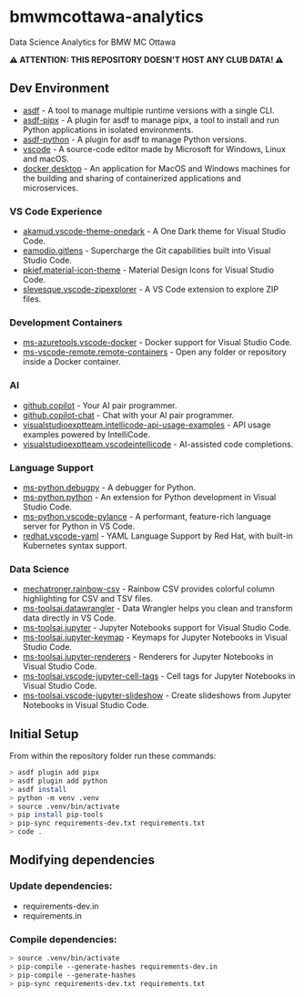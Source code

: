 # bmwmcottawa-analytics
Data Science Analytics for BMW MC Ottawa

**⚠️ ATTENTION: THIS REPOSITORY DOESN'T HOST ANY CLUB DATA! ⚠️**

## Dev Environment

- [asdf](https://asdf-vm.com/) - A tool to manage multiple runtime versions with a single CLI.
- [asdf-pipx](https://github.com/yozachar/asdf-pipx) - A plugin for asdf to manage pipx, a tool to install and run Python applications in isolated environments.
- [asdf-python](https://github.com/danhper/asdf-python) - A plugin for asdf to manage Python versions.
- [vscode](https://code.visualstudio.com/) - A source-code editor made by Microsoft for Windows, Linux and macOS.
- [docker desktop](https://www.docker.com/products/docker-desktop) - An application for MacOS and Windows machines for the building and sharing of containerized applications and microservices.

### VS Code Experience
- [akamud.vscode-theme-onedark](https://marketplace.visualstudio.com/items?itemName=akamud.vscode-theme-onedark) - A One Dark theme for Visual Studio Code.
- [eamodio.gitlens](https://marketplace.visualstudio.com/items?itemName=eamodio.gitlens) - Supercharge the Git capabilities built into Visual Studio Code.
- [pkief.material-icon-theme](https://marketplace.visualstudio.com/items?itemName=PKief.material-icon-theme) - Material Design Icons for Visual Studio Code.
- [slevesque.vscode-zipexplorer](https://marketplace.visualstudio.com/items?itemName=slevesque.vscode-zipexplorer) - A VS Code extension to explore ZIP files.

### Development Containers
- [ms-azuretools.vscode-docker](https://marketplace.visualstudio.com/items?itemName=ms-azuretools.vscode-docker) - Docker support for Visual Studio Code.
- [ms-vscode-remote.remote-containers](https://marketplace.visualstudio.com/items?itemName=ms-vscode-remote.remote-containers) - Open any folder or repository inside a Docker container.

### AI
- [github.copilot](https://marketplace.visualstudio.com/items?itemName=GitHub.copilot) - Your AI pair programmer.
- [github.copilot-chat](https://marketplace.visualstudio.com/items?itemName=GitHub.copilot-chat) - Chat with your AI pair programmer.
- [visualstudioexptteam.intellicode-api-usage-examples](https://marketplace.visualstudio.com/items?itemName=VisualStudioExptTeam.intellicode-api-usage-examples) - API usage examples powered by IntelliCode.
- [visualstudioexptteam.vscodeintellicode](https://marketplace.visualstudio.com/items?itemName=VisualStudioExptTeam.vscodeintellicode) - AI-assisted code completions.

### Language Support
- [ms-python.debugpy](https://marketplace.visualstudio.com/items?itemName=ms-python.debugpy) - A debugger for Python.
- [ms-python.python](https://marketplace.visualstudio.com/items?itemName=ms-python.python) - An extension for Python development in Visual Studio Code.
- [ms-python.vscode-pylance](https://marketplace.visualstudio.com/items?itemName=ms-python.vscode-pylance) - A performant, feature-rich language server for Python in VS Code.
- [redhat.vscode-yaml](https://marketplace.visualstudio.com/items?itemName=redhat.vscode-yaml) - YAML Language Support by Red Hat, with built-in Kubernetes syntax support.

### Data Science
- [mechatroner.rainbow-csv](https://marketplace.visualstudio.com/items?itemName=mechatroner.rainbow-csv) - Rainbow CSV provides colorful column highlighting for CSV and TSV files.
- [ms-toolsai.datawrangler](https://marketplace.visualstudio.com/items?itemName=ms-toolsai.datawrangler) - Data Wrangler helps you clean and transform data directly in VS Code.
- [ms-toolsai.jupyter](https://marketplace.visualstudio.com/items?itemName=ms-toolsai.jupyter) - Jupyter Notebooks support for Visual Studio Code.
- [ms-toolsai.jupyter-keymap](https://marketplace.visualstudio.com/items?itemName=ms-toolsai.jupyter-keymap) - Keymaps for Jupyter Notebooks in Visual Studio Code.
- [ms-toolsai.jupyter-renderers](https://marketplace.visualstudio.com/items?itemName=ms-toolsai.jupyter-renderers) - Renderers for Jupyter Notebooks in Visual Studio Code.
- [ms-toolsai.vscode-jupyter-cell-tags](https://marketplace.visualstudio.com/items?itemName=ms-toolsai.vscode-jupyter-cell-tags) - Cell tags for Jupyter Notebooks in Visual Studio Code.
- [ms-toolsai.vscode-jupyter-slideshow](https://marketplace.visualstudio.com/items?itemName=ms-toolsai.vscode-jupyter-slideshow) - Create slideshows from Jupyter Notebooks in Visual Studio Code.

## Initial Setup

From within the repository folder run these commands:

```zsh
> asdf plugin add pipx
> asdf plugin add python
> asdf install
> python -m venv .venv
> source .venv/bin/activate
> pip install pip-tools
> pip-sync requirements-dev.txt requirements.txt
> code .
```

## Modifying dependencies

### Update dependencies:

- requirements-dev.in
- requirements.in

### Compile dependencies:

```zsh
> source .venv/bin/activate
> pip-compile --generate-hashes requirements-dev.in
> pip-compile --generate-hashes
> pip-sync requirements-dev.txt requirements.txt
```
